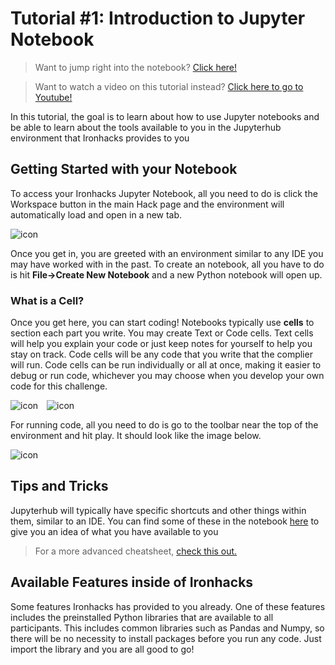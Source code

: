 # Tutorial #1: Introduction to Jupyter Notebook

> Want to jump right into the notebook? [Click here!](https://ironhacks.com/notebook-viewer?path=https://raw.githubusercontent.com/ironhacks/Tutorials-COVID-19/master/tutorials-fall-2022/python/tutorial-1-jupyter.ipynb)

> Want to watch a video on this tutorial instead? [Click here to go to Youtube!](https://youtu.be/vAiTvdObjn4)

In this tutorial, the goal is to learn about how to use Jupyter notebooks and be able to learn about the tools available to you in the Jupyterhub environment that Ironhacks provides to you

## Getting Started with your Notebook

To access your Ironhacks Jupyter Notebook, all you need to do is click the Workspace button in the main Hack page and the environment will automatically load and open in a new tab.

<img src="https://i.imgur.com/UMFAWbW.png" alt=" icon" style="margin-right: 10px;" />

Once you get in, you are greeted with an environment similar to any IDE you may have worked with in the past. To create an notebook, all you have to do is hit **File->Create New Notebook** and a new Python notebook will open up. 

### What is a Cell?
Once you get here, you can start coding! Notebooks typically use **cells** to section each part you write. You may create Text or Code cells. Text cells will help you explain your code or just keep notes for yourself to help you stay on track. Code cells will be any code that you write that the complier will run. Code cells can be run individually or all at once, making it easier to debug or run code, whichever you may choose when you develop your own code for this challenge.


<img src="https://i.imgur.com/vYSSlIk.png" alt=" icon" style="margin-right: 10px;" />

<img src="https://i.imgur.com/ErwWOSR.png" alt=" icon" style="margin-right: 10px;" />

For running code, all you need to do is go to the toolbar near the top of the environment and hit play. It should look like the image below.

<img src="https://i.imgur.com/QAZt5EI.png" alt=" icon" style="margin-right: 10px;" />


## Tips and Tricks

Jupyterhub will typically have specific shortcuts and other things within them, similar to an IDE. You can find some of these in the notebook [here](https://ironhacks.com/notebook-viewer?path=https://raw.githubusercontent.com/ironhacks/Tutorials-COVID-19/master/tutorials-Spring-2021/python/tutorial-1-jupyter.ipynb) to give you an idea of what you have available to you

> For a more advanced cheatsheet, [check this out.](http://datacamp-community-prod.s3.amazonaws.com/21fdc814-3f08-4aa9-90fa-247eedefd655)

## Available Features inside of Ironhacks

Some features Ironhacks has provided to you already. One of these features includes the preinstalled Python libraries that are available to all participants. This includes common libraries such as Pandas and Numpy, so there will be no necessity to install packages before you run any code. Just import the library and you are all good to go!

